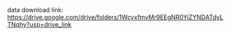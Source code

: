 data download link: https://drive.google.com/drive/folders/1WcyxfmvMr9EEgNR0YiZYNDATdyLTNqhy?usp=drive_link
